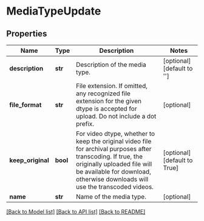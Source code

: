 # MediaTypeUpdate

## Properties
Name | Type | Description | Notes
------------ | ------------- | ------------- | -------------
**description** | **str** | Description of the media type. | [optional] [default to '']
**file_format** | **str** | File extension. If omitted, any recognized file extension for the given dtype is accepted for upload. Do not include a dot prefix. | [optional] 
**keep_original** | **bool** | For video dtype, whether to keep the original video file for archival purposes after transcoding. If true, the originally uploaded file will be available for download, otherwise downloads will use the transcoded videos. | [optional] [default to True]
**name** | **str** | Name of the media type. | [optional] 

[[Back to Model list]](../README.md#documentation-for-models) [[Back to API list]](../README.md#documentation-for-api-endpoints) [[Back to README]](../README.md)


